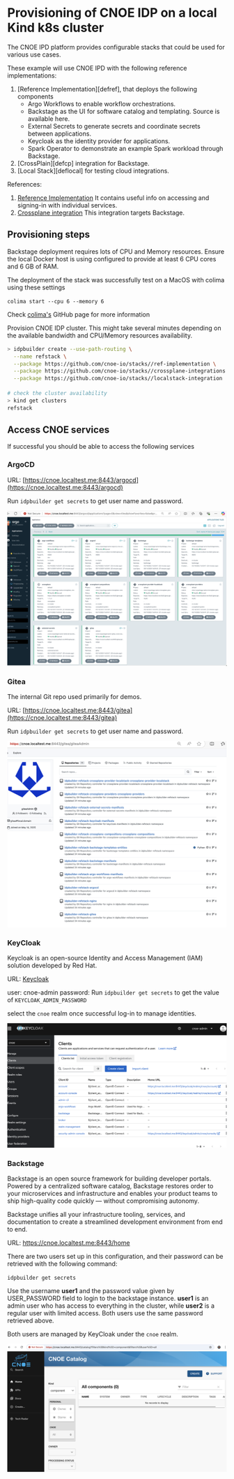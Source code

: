 # Provisioning of CNOE IDP on a local Kind k8s cluster

The CNOE IPD platform provides configurable stacks that could be used for various use cases.

These example will use CNOE IPD with the following reference implementations:

1. [Reference Implementation][defref], that deploys the following components
    - Argo Workflows to enable workflow orchestrations.
    - Backstage as the UI for software catalog and templating. Source is available here.
    - External Secrets to generate secrets and coordinate secrets between applications.
    - Keycloak as the identity provider for applications.
    - Spark Operator to demonstrate an example Spark workload through Backstage.
2. [CrossPlain][defcp] integration for Backstage.
3. [Local Stack][deflocal] for testing cloud integrations.

References:

1. [Reference Implementation](https://github.com/cnoe-io/stacks/tree/main/ref-implementation)
  It contains useful info on accessing and signing-in with individual services.
2. [Crossplane integration](https://github.com/cnoe-io/stacks/tree/main/crossplane-integrations)
  This integration targets Backstage.

## Provisioning steps

Backstage deployment requires lots of CPU and Memory resources. Ensure the local Docker host is using configured to provide at least 6 CPU cores and 6 GB of RAM.

The deployment of the stack was successfully test on a MacOS with colima using these settings

`colima start --cpu 6 --memory 6`

Check [colima's](https://github.com/abiosoft/colima) GitHub page for more information

Provision CNOE IDP cluster. This might take several minutes depending on the available bandwidth and CPU/Memory resources availability.
```sh
> idpbuilder create --use-path-routing \
  --name refstack \
  --package https://github.com/cnoe-io/stacks//ref-implementation \
  --package https://github.com/cnoe-io/stacks//crossplane-integrations \
  --package https://github.com/cnoe-io/stacks//localstack-integration

# check the cluster availability
> kind get clusters
refstack
```

## Access CNOE services

If successful you should be able to access the following services

### ArgoCD

URL: [https://cnoe.localtest.me:8443/argocd](https://cnoe.localtest.me:8443/argocd)

Run `idpbuilder get secrets` to get user name and password.

![ArgoCD](./images/refstack-crossplane-localstack.png)

### Gitea

The internal Git repo used primarily for demos.

URL: [https://cnoe.localtest.me:8443/gitea](https://cnoe.localtest.me:8443/gitea)

Run `idpbuilder get secrets` to get user name and password.

![Gitea](./images/refstack-gitea.png)

### KeyCloak

Keycloak is an open-source Identity and Access Management (IAM) solution developed by Red Hat. 

URL: [Keycloak](https://cnoe.localtest.me:8443/keycloak/admin/master/console/)

user: cnoe-admin
password: Run `idpbuilder get secrets` to get the value of `KEYCLOAK_ADMIN_PASSWORD`

select the `cnoe` realm once successful log-in to manage identities.

![Keycloak](./images/refstack-keycloak.png)

### Backstage

Backstage is an open source framework for building developer portals. Powered by a centralized software catalog, Backstage restores order to your microservices and infrastructure and enables your product teams to ship high-quality code quickly — without compromising autonomy.

Backstage unifies all your infrastructure tooling, services, and documentation to create a streamlined development environment from end to end.

URL: https://cnoe.localtest.me:8443/home

 There are two users set up in this configuration, and their password can be retrieved with the following command:

`idpbuilder get secrets`

Use the username **user1** and the password value given by USER_PASSWORD field to login to the backstage instance. **user1** is an admin user who has access to everything in the cluster, while **user2** is a regular user with limited access. Both users use the same password retrieved above.

Both users are managed by KeyCloak under the `cnoe` realm.

![Backstage](./images/refstack-backstage.png)
